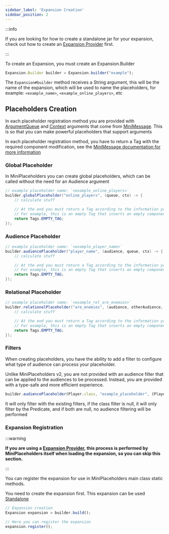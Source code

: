 ```yaml
---
sidebar_label: 'Expansion Creation'
sidebar_position: 2
---
```


:::info

If you are looking for how to create a standalone jar for your expansion, check out how to create an [Expansion Provider](docs/developer-guide/Expansion-Providers.md) first.

:::

To create an Expansion, you must create an Expansion.Builder

```ts
Expansion.Builder builder = Expansion.builder("example");
```

The `Expansion#builder` method receives a String argument, this will be the name of the expansion, which will be used to name the placeholders, for example: `<example_name>`, `<example_online_players>`, etc

## Placeholders Creation

In each placeholder registration method you are provided with [ArgumentQueue](https://jd.advntr.dev/text-minimessage/4.24.0/net/kyori/adventure/text/minimessage/tag/resolver/ArgumentQueue.html) and [Context](https://jd.advntr.dev/text-minimessage/4.24.0/net/kyori/adventure/text/minimessage/Context.html) arguments that come from [MiniMessage](https://docs.adventure.kyori.net/minimessage/api.html#handling-arguments). This is so that you can make powerful placeholders that support arguments

In each placeholder registration method, you have to return a Tag with the required component modification, see the [MiniMessage documentation for more information](https://docs.adventure.kyori.net/minimessage/api.html#tags)

### Global Placeholder

In MiniPlaceholders you can create global placeholders, which can be called without the need for an Audience argument

```java
// example placeholder name: `<example_online_players>`
builder.globalPlaceholder("online_players", (queue, ctx) -> {
    // calculate stuff

    // At the end you must return a Tag according to the information you have computed    
    // For example, this is an empty Tag that inserts an empty component
    return Tags.EMPTY_TAG;
});
```



### Audience Placeholder


```java
// example placeholder name: `<example_player_name>`
builder.audiencePlaceholder("player_name", (audience, queue, ctx) -> {
    // calculate stuff

    // At the end you must return a Tag according to the information you have computed    
    // For example, this is an empty Tag that inserts an empty component
    return Tags.EMPTY_TAG;
});
```

### Relational Placeholder


```java
// example placeholder name: `<example_rel_are_enemies>`
builder.relationalPlaceholder("are_enemies", (audience, otherAudience, queue, ctx) -> {
    // calculate stuff

    // At the end you must return a Tag according to the information you have computed    
    // For example, this is an empty Tag that inserts an empty component
    return Tags.EMPTY_TAG;
});
```

### Filters
When creating placeholders, you have the ability to add a filter to configure what type of audience can process your placeholder.

Unlike MiniPlaceholders v2, you are not provided with an audience filter that can be applied to the audiences to be processed. Instead, you are provided with a type-safe and more efficient experience.

```ts
builder.audiencePlaceholder(Player.class, "example_placeholder", (Player player, ArgumentQueue queue, Context ctx) -> null);
```

It will only filter with the existing filters, if the class filter is null, it will only filter by the Predicate, and if both are null, no audience filtering will be performed

### Expansion Registration

:::warning

**If you are using a [Expansion Provider](docs/developer-guide/Expansion-Providers.md), this process is performed by MiniPlaceholders itself when loading the expansion, so you can skip this section.**

:::

You can register the expansion for use in MiniPlaceholders main class static methods.

You need to create the expansion first. This expansion can be used [Standalone](https://github.com/4drian3d/MiniPlaceholders/wiki/Integration#single-expansion-usage)

```ts
// Expansion creation
Expansion expansion = builder.build();

// Here you can register the expansion
expansion.register();
```